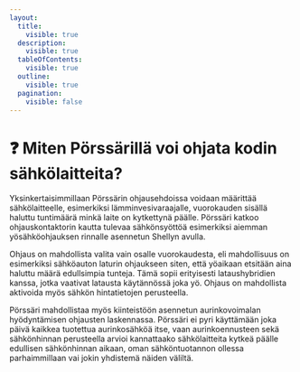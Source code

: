 ```yaml
---
layout:
  title:
    visible: true
  description:
    visible: true
  tableOfContents:
    visible: true
  outline:
    visible: true
  pagination:
    visible: false
---
```


# ❓ Miten Pörssärillä voi ohjata kodin sähkölaitteita?

Yksinkertaisimmillaan Pörssärin ohjausehdoissa voidaan määrittää sähkölaitteelle, esimerkiksi lämminvesivaraajalle, vuorokauden sisällä haluttu tuntimäärä minkä laite on kytkettynä päälle. Pörssäri katkoo ohjauskontaktorin kautta tulevaa sähkönsyöttöä esimerkiksi aiemman yösähköohjauksen rinnalle asennetun Shellyn avulla.

Ohjaus on mahdollista valita vain osalle vuorokaudesta, eli mahdollisuus on esimerkiksi sähköauton laturin ohjaukseen siten, että yöaikaan etsitään aina haluttu määrä edullsimpia tunteja. Tämä sopii erityisesti lataushybridien kanssa, jotka vaativat latausta käytännössä joka yö. Ohjaus on mahdollista aktivoida myös sähkön hintatietojen perusteella.

Pörssäri mahdollistaa myös kiinteistöön asennetun aurinkovoimalan hyödyntämisen ohjausten laskennassa. Pörssäri ei pyri käyttämään joka päivä kaikkea tuotettua aurinkosähköä itse, vaan aurinkoennusteen sekä sähkönhinnan perusteella arvioi kannattaako sähkölaitteita kytkeä päälle edullisen sähkönhinnan aikaan, oman sähköntuotannon ollessa parhaimmillaan vai jokin yhdistemä näiden väliltä.

